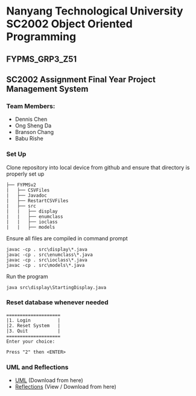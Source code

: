 # Nanyang Technological University SC2002 Object Oriented Programming
## FYPMS_GRP3_Z51

## SC2002 Assignment Final Year Project Management System
### Team Members: 
- Dennis Chen
- Ong Sheng Da
- Branson Chang
- Babu Rishe 

### Set Up
Clone repository into local device from github and ensure that directory is properly set up
```
├── FYPMSv2   
|   ├── CSVFiles
|   ├── Javadoc
|   ├── RestartCSVFiles
|   ├── src
|   |   ├── display
|   |   ├── enumclass
|   |   ├── ioclass
|   |   ├── models
```

Ensure all files are compiled in command prompt
```
javac -cp . src\display\*.java
javac -cp . src\enumclass\*.java
javac -cp . src\ioclass\*.java
javac -cp . src\models\*.java
```

Run the program
``` 
java src\display\StartingDisplay.java
```


### Reset database whenever needed
``` 
====================
|1. Login          |
|2. Reset System   |
|3. Quit           |
====================
Enter your choice: 
```

`Press "2" then <ENTER>`

### UML and Reflections
- [UML](https://github.com/DennisDCCH/2002-FYPMS/blob/main/FYPMS%20UML%20Diagram.vpp) (Download from here)
- [Reflections](https://github.com/DennisDCCH/2002-FYPMS-GRP3-Z51/blob/main/FYPMS%20Report.docx) (View / Download from here)
